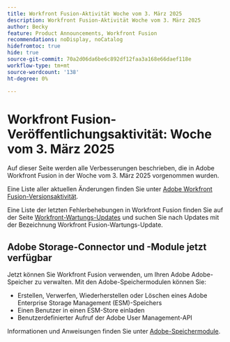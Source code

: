 ```yaml
---
title: Workfront Fusion-Aktivität Woche vom 3. März 2025
description: Workfront Fusion-Aktivität Woche vom 3. März 2025
author: Becky
feature: Product Announcements, Workfront Fusion
recommendations: noDisplay, noCatalog
hidefromtoc: true
hide: true
source-git-commit: 70a2d06da6be6c892df12faa3a168e66daef118e
workflow-type: tm+mt
source-wordcount: '138'
ht-degree: 0%

---
```


# Workfront Fusion-Veröffentlichungsaktivität: Woche vom 3. März 2025

Auf dieser Seite werden alle Verbesserungen beschrieben, die in Adobe Workfront Fusion in der Woche vom 3. März 2025 vorgenommen wurden.

Eine Liste aller aktuellen Änderungen finden Sie unter [Adobe Workfront Fusion-Versionsaktivität](/help/workfront-fusion/fusion-product-releases/fusion-release-activity.md).

Eine Liste der letzten Fehlerbehebungen in Workfront Fusion finden Sie auf der Seite [Workfront-Wartungs-Updates](https://experienceleague.adobe.com/en/docs/workfront-known-issues/releases/current-updates) und suchen Sie nach Updates mit der Bezeichnung Workfront Fusion-Wartungs-Update.

## Adobe Storage-Connector und -Module jetzt verfügbar

Jetzt können Sie Workfront Fusion verwenden, um Ihren Adobe Adobe-Speicher zu verwalten. Mit den Adobe-Speichermodulen können Sie:

* Erstellen, Verwerfen, Wiederherstellen oder Löschen eines Adobe Enterprise Storage Management (ESM)-Speichers
* Einen Benutzer in einen ESM-Store einladen
* Benutzerdefinierter Aufruf der Adobe User Management-API

Informationen und Anweisungen finden Sie unter [Adobe-Speichermodule](/help/workfront-fusion/references/apps-and-modules/adobe-connectors/adobe-storage-modules.md).
